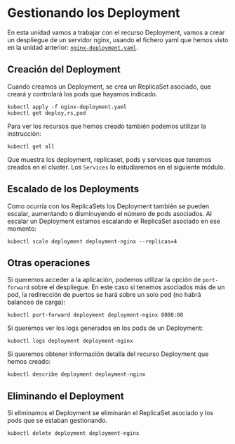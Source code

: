# Gestionando los Deployment

En esta unidad vamos a trabajar con el recurso Deployment, vamos a crear un despliegue de un servidor nginx, usando el fichero yaml que hemos visto en la unidad anterior: [`nginx-deployment.yaml`](files/nginx-deployment.yaml).

## Creación del Deployment

Cuando creamos un Deployment, se crea un ReplicaSet asociado, que creará y controlará los pods que hayamos indicado.

    kubectl apply -f nginx-deployment.yaml
    kubectl get deploy,rs,pod

Para ver los recursos que hemos creado también podemos utilizar la instrucción:

    kubectl get all

Que muestra los deployment, replicaset, pods y services que tenemos creados en el cluster. Los `Services` lo estudiaremos en el siguiente módulo.

## Escalado de los Deployments

Como ocurría con los ReplicaSets los Deployment también se pueden escalar, aumentando o disminuyendo el número de pods asociados. Al escalar un Deployment estamos escalando el ReplicaSet asociado en ese momento:

    kubectl scale deployment deployment-nginx --replicas=4

## Otras operaciones

Si queremos acceder a la aplicación, podemos utilizar la opción de `port-forward` sobre el despliegue. En este caso si tenemos asociados más de un pod, la redirección de puertos se hará sobre un solo pod (no habrá balanceo de carga):

    kubectl port-forward deployment deployment-nginx 8080:80

Si queremos ver los logs generados en los pods de un Deployment:

    kubectl logs deployment deployment-nginx

Si queremos obtener información detalla del recurso Deployment que hemos creado:

    kubectl describe deployment deployment-nginx

## Eliminando el Deployment

Si eliminamos el Deployment se eliminarán el ReplicaSet asociado y los pods que se estaban gestionando.

    kubectl delete deployment deployment-nginx
